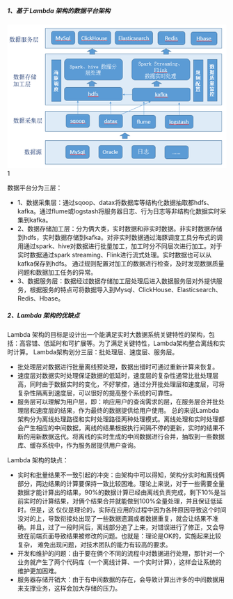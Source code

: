 ##### 1、基于 Lambda 架构的数据平台架构

<img alt="img_3.png" src="img_3.png"/>1

数据平台分为三层：
- 1、数据采集层：通过sqoop、datax将数据库等结构化数据抽取都hdfs、kafka。通过flume或logstash将服务器日志、行为日志等非结构化数据实时采集到kafka。
- 2、数据存储加工层：分为俩大类，实时数据和非实时数据。非实时数据存储到hdfs，实时数据存储到kafka。对非实时数据通过海豚调度工具分布式的调用通过spark、hive对数据进行批量加工，加工时分不同层次进行加工。对于实时数据通过spark streaming、Flink进行流式处理。实时数据也可以从kafka保存到hdfs。
通过规则配置对加工的数据进行检查，及时发现数据质量问题和数据加工任务的异常。
- 3、数据服务层：数据经过数据存储加工层处理后进入数据服务层对外提供服务，根据服务的特点可将数据导入到Mysql、ClickHouse、Elasticsearch、Redis、Hbase。

##### 2、Lambda 架构的优缺点
Lambda 架构的目标是设计出一个能满足实时大数据系统关键特性的架构，包括：高容错、低延时和可扩展等。为了满足关键特性，Lambda架构整合离线和实时计算。
Lambda架构划分三层：批处理层、速度层、服务层。
- 批处理层对数据进行批量离线预处理，数据出错时可通过重新计算来恢复。
- 速度层对数据实时处理保证数据的低延时，速度层的复杂性通常比批处理层高，同时由于数据实时的变化，不好掌控，通过分开批处理层和速度层，可将复杂性隔离到速度层，可以很好的提高整个系统的可靠性。
- 服务层可以理解为用户层，即：响应用户的查询需求的层，在服务层合并批处理层和速度层的结果，作为最终的数据提供给用户使用。
总的来说Lambda 架构分为离线处理路径和实时处理路径两种处理模式。离线处理和实时处理都会产生相应的中间数据，离线的结果根据执行间隔不停的更新，实时的结果不断的用新数据迭代。将离线的实时生成的中间数据进行合并，抽取到一些数据库、缓存系统中，作为服务层提供用户查询。

Lambda 架构的缺点：
- 实时和批量结果不一致引起的冲突：由架构中可以得知，架构分实时和离线俩部分，两边结果的计算要保持一致比较困难。理论上来说，对于一些需要全量数据才能计算出的结果，90%的数据计算已经由离线负责完成，剩下10%是当前实时的计算结果，对俩个结果合并就能做到100%全量处理，并且保证低延时。但是，这
仅仅是理论的，实际在应用的过程中因为各种原因导致这个时间没对的上，导致衔接处出现了一些数据遗漏或者数据重复，就会让结果不准确。并且，过了一段时间后，离线部分追了上来，对错误进行了修正，又会导致在前端页面导致结果被修改的问题。也就是：理论是OK的，实施起来比较复杂，
难免出现问题，对技术团队的能力有较高的要求。
- 开发和维护的问题：由于要在俩个不同的流程中对数据进行处理，那针对一个业务就产生了两个代码库（一个离线计算、一个实时计算），这样会让系统的维护更加困难。
- 服务器存储开销大：由于有中间数据的存在，会导致计算出许多的中间数据用来支撑业务，这样会加大存储的压力。